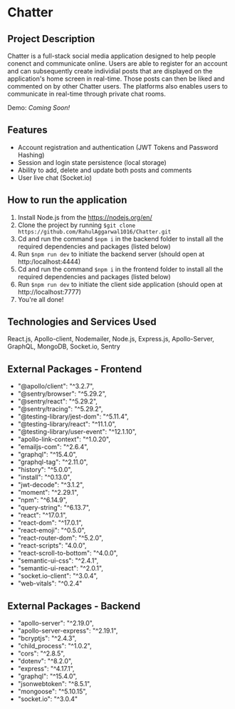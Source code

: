 # Chatter

## Project Description

Chatter is a full-stack social media application designed to help people conenct and communicate online. Users are able to register for an account and can subsequently create individial posts that are displayed on the application's home screen in real-time. Those posts can then be liked and commented on by other Chatter users. The platforms also enables users to communicate in real-time through private chat rooms.

Demo: _Coming Soon!_

## Features

- Account registration and authentication (JWT Tokens and Password Hashing)
- Session and login state persistence (local storage)
- Ability to add, delete and update both posts and comments
- User live chat (Socket.io)

## How to run the application

1. Install Node.js from the https://nodejs.org/en/
2. Clone the project by running `$git clone https://github.com/RahulAggarwal1016/Chatter.git`
3. Cd and run the command `$npm i` in the backend folder to install all the required dependencies and packages (listed below)
4. Run `$npm run dev` to initiate the backend server (should open at http:/localhost:4444)
5. Cd and run the command `$npm i` in the frontend folder to install all the required dependencies and packages (listed below)
6. Run `$npm run dev` to initiate the client side application (should open at http://localhost:7777)
7. You're all done!

## Technologies and Services Used

React.js, Apollo-client, Nodemailer, Node.js, Express.js, Apollo-Server, GraphQL, MongoDB, Socket.io, Sentry

## External Packages - Frontend

- "@apollo/client": "^3.2.7",
- "@sentry/browser": "^5.29.2",
- "@sentry/react": "^5.29.2",
- "@sentry/tracing": "^5.29.2",
- "@testing-library/jest-dom": "^5.11.4",
- "@testing-library/react": "^11.1.0",
- "@testing-library/user-event": "^12.1.10",
- "apollo-link-context": "^1.0.20",
- "emailjs-com": "^2.6.4",
- "graphql": "^15.4.0",
- "graphql-tag": "^2.11.0",
- "history": "^5.0.0",
- "install": "^0.13.0",
- "jwt-decode": "^3.1.2",
- "moment": "^2.29.1",
- "npm": "^6.14.9",
- "query-string": "^6.13.7",
- "react": "^17.0.1",
- "react-dom": "^17.0.1",
- "react-emoji": "^0.5.0",
- "react-router-dom": "^5.2.0",
- "react-scripts": "4.0.0",
- "react-scroll-to-bottom": "^4.0.0",
- "semantic-ui-css": "^2.4.1",
- "semantic-ui-react": "^2.0.1",
- "socket.io-client": "^3.0.4",
- "web-vitals": "^0.2.4"

## External Packages - Backend

- "apollo-server": "^2.19.0",
- "apollo-server-express": "^2.19.1",
- "bcryptjs": "^2.4.3",
- "child_process": "^1.0.2",
- "cors": "^2.8.5",
- "dotenv": "^8.2.0",
- "express": "^4.17.1",
- "graphql": "^15.4.0",
- "jsonwebtoken": "^8.5.1",
- "mongoose": "^5.10.15",
- "socket.io": "^3.0.4"
